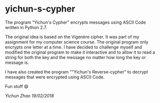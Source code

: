 # yichun-s-cypher
The program "Yichun's Cypher" encrypts messages using ASCII Code written in Python 2.7.

The original idea is based on the Vigenère cipher. It was part of my assignment for my computer science course. The original program only encrypts one letter at a time. I have decided to challenge myself and modified the original program to make it interactive and to allow it to read a string for both the key and the message no matter how long the key or message is.

I have also created the program ""Yichun's Reverse-cypher" to decrypt messages that were encrypted using ASCII Code.

Fun stuff :smile:

_Yichun Zhao 19/02/2018_
